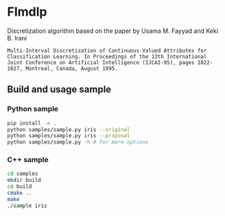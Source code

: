 # FImdlp

Discretization algorithm based on the paper by Usama M. Fayyad and Keki B. Irani 

```
Multi-Interval Discretization of Continuous-Valued Attributes for Classification Learning. In Proceedings of the 13th International Joint Conference on Artificial Intelligence (IJCAI-95), pages 1022-1027, Montreal, Canada, August 1995.
```

## Build and usage sample

### Python sample

```bash
pip install -e .
python samples/sample.py iris --original 
python samples/sample.py iris --proposal
python samples/sample.py -h # for more options
```

### C++ sample

```bash
cd samples
mkdir build
cd build
cmake ..
make
./sample iris
```
